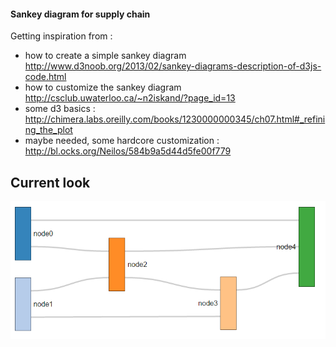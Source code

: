 #### Sankey diagram for supply chain

Getting inspiration from :
- how to create a simple sankey diagram http://www.d3noob.org/2013/02/sankey-diagrams-description-of-d3js-code.html
- how to customize the sankey diagram http://csclub.uwaterloo.ca/~n2iskand/?page_id=13
- some d3 basics : http://chimera.labs.oreilly.com/books/1230000000345/ch07.html#_refining_the_plot
- maybe needed, some hardcore customization : http://bl.ocks.org/Neilos/584b9a5d44d5fe00f779

## Current look 
![Image of Yaktocat](readme_pics/preview.png)
